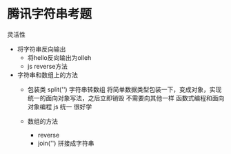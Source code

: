 # 腾讯字符串考题
灵活性
- 将字符串反向输出
    - 将hello反向输出为olleh
    - js reverse方法
- 字符串和数组上的方法
    - 包装类
        split('') 字符串转数组
        将简单数据类型包装一下，变成对象，实现统一的面向对象写法，之后立即销毁
        不需要向其他一样 函数式编程和面向对象编程
        js 统一 很好学
    
    - 数组的方法
        - reverse
        - join('') 拼接成字符串